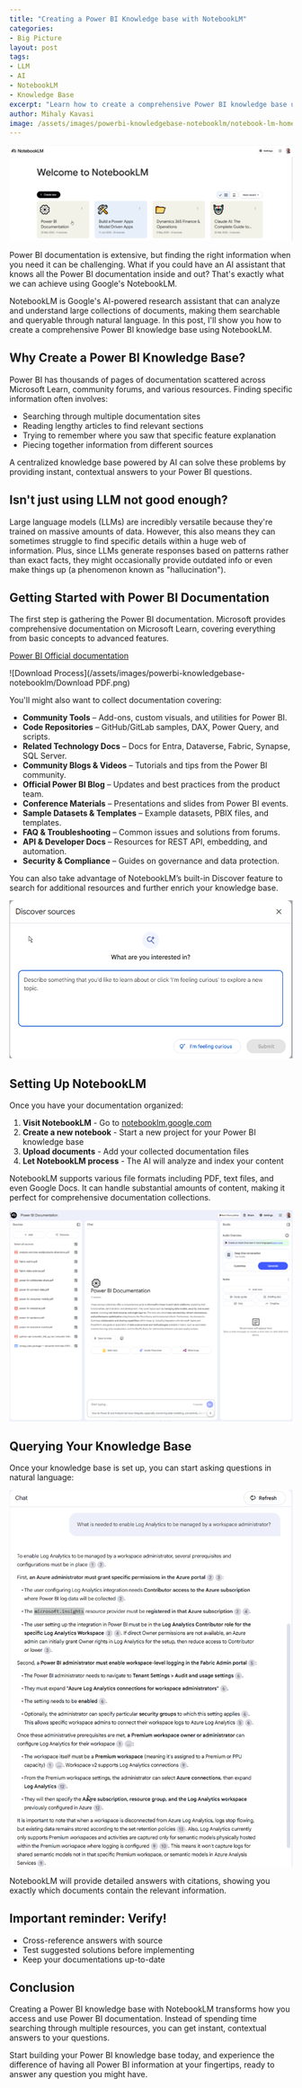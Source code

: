 ```yaml
---
title: "Creating a Power BI Knowledge base with NotebookLM"
categories:
- Big Picture
layout: post
tags:
- LLM
- AI
- NotebookLM
- Knowledge Base
excerpt: "Learn how to create a comprehensive Power BI knowledge base using Google's NotebookLM AI tool to organize and query documentation, making Power BI information more accessible and searchable."
author: Mihaly Kavasi
image: /assets/images/powerbi-knowledgebase-notebooklm/notebook-lm-home.png
---
```


![NotebookLM Interface](/assets/images/powerbi-knowledgebase-notebooklm/notebook-lm-home.png)

Power BI documentation is extensive, but finding the right information when you need it can be challenging. What if you could have an AI assistant that knows all the Power BI documentation inside and out? That's exactly what we can achieve using Google's NotebookLM.

NotebookLM is Google's AI-powered research assistant that can analyze and understand large collections of documents, making them searchable and queryable through natural language. In this post, I'll show you how to create a comprehensive Power BI knowledge base using NotebookLM.

## Why Create a Power BI Knowledge Base?

Power BI has thousands of pages of documentation scattered across Microsoft Learn, community forums, and various resources. Finding specific information often involves:

- Searching through multiple documentation sites
- Reading lengthy articles to find relevant sections
- Trying to remember where you saw that specific feature explanation
- Piecing together information from different sources

A centralized knowledge base powered by AI can solve these problems by providing instant, contextual answers to your Power BI questions.

## Isn't just using LLM not good enough?

Large language models (LLMs) are incredibly versatile because they're trained on massive amounts of data. However, this also means they can sometimes struggle to find specific details within a huge web of information. Plus, since LLMs generate responses based on patterns rather than exact facts, they might occasionally provide outdated info or even make things up (a phenomenon known as "hallucination").

## Getting Started with Power BI Documentation

The first step is gathering the Power BI documentation. Microsoft provides comprehensive documentation on Microsoft Learn, covering everything from basic concepts to advanced features.

[Power BI Official documentation](https://learn.microsoft.com/en-us/power-bi/)

![Download Process](/assets/images/powerbi-knowledgebase-notebooklm/Download PDF.png)

You'll might also want to collect documentation covering:

- **Community Tools** – Add-ons, custom visuals, and utilities for Power BI.
- **Code Repositories** – GitHub/GitLab samples, DAX, Power Query, and scripts.
- **Related Technology Docs** – Docs for Entra, Dataverse, Fabric, Synapse, SQL Server.
- **Community Blogs & Videos** – Tutorials and tips from the Power BI community.
- **Official Power BI Blog** – Updates and best practices from the product team.
- **Conference Materials** – Presentations and slides from Power BI events.
- **Sample Datasets & Templates** – Example datasets, PBIX files, and templates.
- **FAQ & Troubleshooting** – Common issues and solutions from forums.
- **API & Developer Docs** – Resources for REST API, embedding, and automation.
- **Security & Compliance** – Guides on governance and data protection.

You can also take advantage of NotebookLM’s built-in Discover feature to search for additional resources and further enrich your knowledge base.

![Question Interface](/assets/images/powerbi-knowledgebase-notebooklm/Discover.png)


## Setting Up NotebookLM

Once you have your documentation organized:

1. **Visit NotebookLM** - Go to [notebooklm.google.com](https://notebooklm.google.com/)
2. **Create a new notebook** - Start a new project for your Power BI knowledge base
3. **Upload documents** - Add your collected documentation files
4. **Let NotebookLM process** - The AI will analyze and index your content

NotebookLM supports various file formats including PDF, text files, and even Google Docs. It can handle substantial amounts of content, making it perfect for comprehensive documentation collections.

![Power BI Documentation](/assets/images/powerbi-knowledgebase-notebooklm/PowerBIDocumentation.png)

## Querying Your Knowledge Base

Once your knowledge base is set up, you can start asking questions in natural language:

![Question Interface](/assets/images/powerbi-knowledgebase-notebooklm/Question.png)

NotebookLM will provide detailed answers with citations, showing you exactly which documents contain the relevant information.

## Important reminder: Verify!
- Cross-reference answers with source
- Test suggested solutions before implementing
- Keep your documentations up-to-date

## Conclusion

Creating a Power BI knowledge base with NotebookLM transforms how you access and use Power BI documentation. Instead of spending time searching through multiple resources, you can get instant, contextual answers to your questions.

Start building your Power BI knowledge base today, and experience the difference of having all Power BI information at your fingertips, ready to answer any question you might have.
